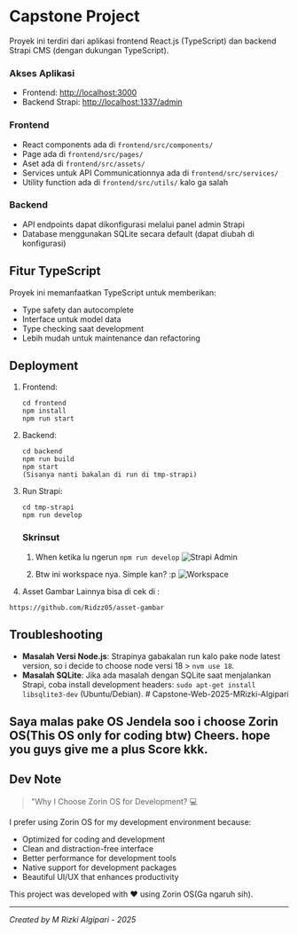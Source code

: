 # Capstone Project

Proyek ini terdiri dari aplikasi frontend React.js (TypeScript) dan backend Strapi CMS (dengan dukungan TypeScript).

### Akses Aplikasi

- Frontend: [http://localhost:3000](http://localhost:3000)
- Backend Strapi: [http://localhost:1337/admin](http://localhost:1337/admin)

### Frontend

- React components ada di `frontend/src/components/`
- Page ada di `frontend/src/pages/`
- Aset ada di `frontend/src/assets/`
- Services untuk API Communicationnya ada di `frontend/src/services/`
- Utility function ada di `frontend/src/utils/` kalo ga salah

### Backend

- API endpoints dapat dikonfigurasi melalui panel admin Strapi
- Database menggunakan SQLite secara default (dapat diubah di konfigurasi)

## Fitur TypeScript

Proyek ini memanfaatkan TypeScript untuk memberikan:

- Type safety dan autocomplete
- Interface untuk model data
- Type checking saat development
- Lebih mudah untuk maintenance dan refactoring

## Deployment

1. Frontend:
   ```
   cd frontend
   npm install
   npm run start
   ```

2. Backend:
   ```
   cd backend
   npm run build
   npm start
   (Sisanya nanti bakalan di run di tmp-strapi)
   ```
3. Run Strapi:
   ```
   cd tmp-strapi
   npm run develop
   ```

   ### Skrinsut

   1. When ketika lu ngerun `npm run develop`
   ![Strapi Admin](https://github.com/Ridzz05/asset-gambar/blob/main/Screenshot%20from%202025-04-22%2000-30-01.png?raw=true)

   2. Btw ini workspace nya. Simple kan? :p
   ![Workspace](https://github.com/Ridzz05/asset-gambar/blob/main/Screenshot%20from%202025-04-22%2000-30-16.png?raw=true)

4. Asset Gambar Lainnya bisa di cek di :
```
https://github.com/Ridzz05/asset-gambar
```
## Troubleshooting

- **Masalah Versi Node.js**: Strapinya gabakalan run kalo pake node latest version, so i decide to choose node versi 18 > `nvm use 18`.
- **Masalah SQLite**: Jika ada masalah dengan SQLite saat menjalankan Strapi, coba install development headers: `sudo apt-get install libsqlite3-dev` (Ubuntu/Debian). # Capstone-Web-2025-MRizki-Algipari

## Saya malas pake OS Jendela soo i choose Zorin OS(This OS only for coding btw) Cheers. hope you guys give me a plus Score kkk.

## Dev Note 

> "Why I Choose Zorin OS for Development? 💻

I prefer using Zorin OS for my development environment because:

- Optimized for coding and development
- Clean and distraction-free interface
- Better performance for development tools
- Native support for development packages
- Beautiful UI/UX that enhances productivity

This project was developed with ❤️ using Zorin OS(Ga ngaruh sih).

---
*Created by M Rizki Algipari - 2025*